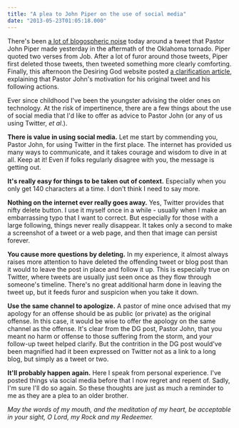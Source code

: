 ```yaml
---
title: "A plea to John Piper on the use of social media"
date: "2013-05-23T01:05:18.000"
---
```


There's been [a lot of blogospheric noise](http://rachelheldevans.com/blog/abusive-theology-piper-mahaney) today around a tweet that Pastor John Piper made yesterday in the aftermath of the Oklahoma tornado. Piper quoted two verses from Job. After a lot of furor around those tweets, Piper first deleted those tweets, then tweeted something more clearly comforting. Finally, this afternoon the Desiring God website posted [a clarification article](http://www.desiringgod.org/blog/posts/those-deleted-tweets), explaining that Pastor John's motivation for his original tweet and his following actions.

Ever since childhood I've been the youngster advising the older ones on technology. At the risk of impertinence, there are a few things about the use of social media that I'd like to offer as advice to Pastor John (or any of us using Twitter, _et al_.).

**There is value in using social media.** Let me start by commending you, Pastor John, for using Twitter in the first place. The internet has provided us many ways to communicate, and it takes courage and wisdom to dive in at all. Keep at it! Even if folks regularly disagree with you, the message is getting out.

**It's really easy for things to be taken out of context.** Especially when you only get 140 characters at a time. I don't think I need to say more.

**Nothing on the internet ever really goes away.** Yes, Twitter provides that nifty delete button. I use it myself once in a while - usually when I make an embarrassing typo that I want to correct. But especially for those with a large following, things never really disappear. It takes only a second to make a screenshot of a tweet or a web page, and then that image can persist forever.

**You cause more questions by deleting.** In my experience, it almost always raises more attention to have deleted the offending tweet or blog post than it would to leave the post in place and follow it up. This is especially true on Twitter, where tweets are usually just seen once as they flow through someone's timeline. There's no great additional harm done in leaving the tweet up, but it feeds furor and suspicion when you take it down.

**Use the same channel to apologize.** A pastor of mine once advised that my apology for an offense should be as public (or private) as the original offense. In this case, it would be wise to offer the apology on the same channel as the offense. It's clear from the DG post, Pastor John, that you meant no harm or offense to those suffering from the storm, and your follow-up tweet helped clarify. But the contrition in the DG post would've been magnified had it been expressed on Twitter not as a link to a long blog, but simply as a tweet or two.

**It'll probably happen again.** Here I speak from personal experience. I've posted things via social media before that I now regret and repent of. Sadly, I'm sure I'll do so again. So these thoughts are just as much a reminder to me as they are a plea to an older brother.

_May the words of my mouth, and the meditation of my heart, be acceptable in your sight, O Lord, my Rock and my Redeemer._
